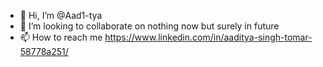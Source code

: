 - 👋 Hi, I’m @Aad1-tya
- 💞️ I’m looking to collaborate on nothing now but surely in future
- 📫 How to reach me https://www.linkedin.com/in/aaditya-singh-tomar-58778a251/

<!---
Aad1-tya/Aad1-tya is a ✨ special ✨ repository because its `README.md` (this file) appears on your GitHub profile.
You can click the Preview link to take a look at your changes.
--->
